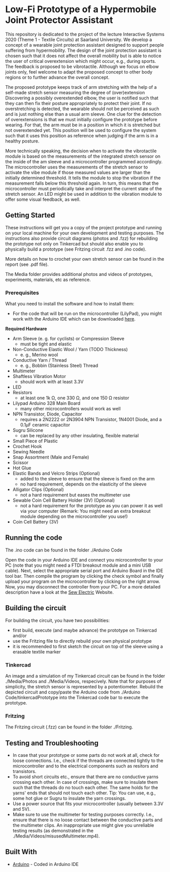 # Low-Fi Prototype of a Hypermobile Joint Protector Assistant

This repository is dedicated to the project of the lecture Interactive Systems 2020 (Theme 1 - Textile Circuits) at Saarland University. 
We develop a concept of a wearable joint protection assistant designed to support people suffering from hypermobility. The design of the joint protection assistant is chosen such that it does not affect the overall mobility but is able to notice the user of critical overextension which might occur, e.g., during sports. The feedback is proposed to be vibrotactile. Although we focus on elbow joints only, feel welcome to adapt the proposed concept to other body regions or to further advance the overall concept. 

The proposed prototype keeps track of arm stretching with the help of a self-made stretch sensor measuring the degree of (over)extension Discovering a possibly overextended elbow, the user is notified such that they can then fix their posture appropriately to protect their joint. If no overstretching is detected, the wearable should not be perceived as such and is just nothing else than a usual arm sleeve. One clue for the detection of overextensions is that we must initially configure the prototype before wearing. For that, the arm must be in a position in which it is stretched but not overextended yet. This position will be used to configure the system such that it uses this position as reference when judging if the arm is in a healthy posture. 

More technically speaking, the decision when to activate the vibrotactile module is based on the measurements of the integrated stretch sensor on the inside of the am sleeve and a microcontroller programmed accordingly. The microcontroller uses the measurements of the stretch sensor to activate the vibe module if those measured values are larger than the initially determined threshold. It tells the module to stop the vibration if the measurement falls below this threshold again. In turn, this means that the microcontroller must periodically take and interpret the current state of the stretch sensor. An LED might be used in addition to the vibration module to offer some visual feedback, as well.

## Getting Started

These instructions will get you a copy of the project prototype and running on your local machine for your own development and testing purposes. The instructions also provide circuit diagrams (photos and .fzz) for rebuilding the prototype not only on Tinkercad but should also enable you to physically build a prototype (see Fritzing circuit .fzz and .ino code).

More details on how to crochet your own stretch sensor can be found in the report (see .pdf file).

The Media folder provides additional photos and videos of prototypes, experiments, materials, etc as reference. 

### Prerequisites

What you need to install the software and how to install them:

* For the code that will be run on the microcontroller (LilyPad), you might work with the Arduino IDE which can be downloaded [here](https://www.arduino.cc/en/Main/Software).

**Required Hardware**

* Arm Sleeve (e. g. for cyclists) or Compression Sleeve
  * must be tight and elastic
* Non-Conductive Elastic Wool / Yarn (TODO Thickness)
  * e. g., Merino wool 
* Conductive Yarn / Thread
  * e. g., Bobbin (Stainless Steel) Thread
* Multimeter
* Shaftless Vibration Motor
  * should work with at least 3.3V
* LED
* Resistors
  * at least one 1k  Ω, one 330  Ω, and one 150   Ω resistor
* Lilypad Arduino 328 Main Board
  * many other microcontrollers would work as well
* NPN Transistor, Diode, Capacitor
  * requires a 2N2222 or 2N3904  NPN Transistor,  1N4001 Diode, and a 0.1µF ceramic capacitor
* Sugru Silicone
  * can be replaced by any other insulating, flexible material
* Small Piece of Plastic
* Crochet Hook
* Sewing Needle
* Snap Assortment (Male and Female)
* Scissor
* Hot Glue
* Elastic Bands and Velcro Strips (Optional)
  * added to the sleeve to ensure that the sleeve is fixed on the arm
  * no hard requirement, depends on the elasticity of the sleeve
* Alligator Clips (Optional)
  * not a hard requirement but eases the multimeter use
* Sewable Coin Cell Battery Holder (3V) (Optional)
  * not a hard requirement for the prototype as you can power it as well via your computer (Remark: You might need an extra breakout module depending on the microcontroller you use!)
* Coin Cell Battery (3V)

## Running the code

The .ino code can be found in the folder ./Arduino Code

Open the code in your Arduino IDE and connect you microcontroller to your PC (note that you might need a FTDI breakout module and a mini USB cable).
Next, select the appropriate serial port and Arduino Board in the IDE tool bar. Then compile the program by clicking the check symbol and finally upload your program on the microcontroller by clicking on the right arrow. Now, you may disconnect the controller from your PC. For a more detailed description have a look at the [Sew Electric](http://sewelectric.org/diy-projects/3-programming-your-lilypad/) Website.


## Building the circuit

For building the circuit, you have two possibilities:

* first build, execute (and maybe advance) the prototype on Tinkercad and/or
* use the Fritzing file to directly rebuild your own physical prototype
* it is recommended to first sketch the circuit on top of the sleeve using a erasable textile marker

### Tinkercad

An image and a simulation of my Tinkercad circuit can be found in the folder ./Media/Photos and ./Media/Videos, respecively. Note that for purposes of simplicity, the stretch sensor is represented by a potentiometer.
Rebuild the depicted circuit and copy/paste the Arduino code from ./Arduino Code/tinkercadPrototype into the Tinkercad code bar to execute the prototype.

### Fritzing

The Fritzing circuit (.fzz) can be found in the folder ./Fritzing.

## Testing and Troubleshooting

* In case that your prototype or some parts do not work at all, check for loose connections. I.e., check if the threads are connected tightly to the microcontroller and to the electrical components such as resitors and transistors.
* To avoid short circuits etc., ensure that there are no conductive yarns crossing each other. In case of crossings, make sure to insulate them such that the threads do no touch each other. The same holds for the yarns' ends that should not touch each other. Tip: You can use, e.g., some hot glue or Sugru to insulate the yarn crossings.
* Use a power source that fits your microcontroller (usually between 3.3V and 5V).
* Make sure to use the multimeter for testing purposes correctly. I.e., ensure that there is no loose contact between the conductive parts and the multimeter clips. An inappropriate use might give you unreliable testing results (as demonstrated in the ./Media/Videos/misusedMultimeter.mp4).

## Built With

* [Arduino](https://www.arduino.cc/en/Main/Software) - Coded in Arduino IDE

